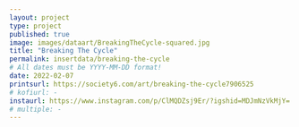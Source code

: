 ```yaml
---
layout: project
type: project
published: true
image: images/dataart/BreakingTheCycle-squared.jpg
title: "Breaking The Cycle"
permalink: insertdata/breaking-the-cycle
# All dates must be YYYY-MM-DD format!
date: 2022-02-07
printsurl: https://society6.com/art/breaking-the-cycle7906525
# kofiurl: -
instaurl: https://www.instagram.com/p/ClMQDZsj9Er/?igshid=MDJmNzVkMjY=
# multiple: -
---
```




